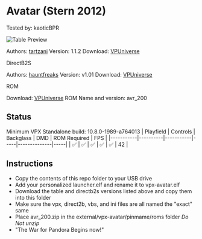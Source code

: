 # Avatar (Stern 2012)
Tested by: kaoticBPR

![Table Preview](https://vpuniverse.com/screenshots/monthly_2023_11/Avatar_DT1_11.webp.6ae6121e293be5b73c0145a52c276ec4.webp)

Authors: [tartzani](https://vpuniverse.com/profile/36680-tartzani/)
Version: 1.1.2
Download: [VPUniverse](https://vpuniverse.com/files/file/6408-avatar-stern-2012oqqsanmod/)

DirectB2S

Authors: [hauntfreaks](https://vpuniverse.com/profile/5216-hauntfreaks/)
Version: v1.01
Download: [VPUniverse](https://vpuniverse.com/files/file/12738-james-cameron%E2%80%99s-avatar-stern-2010-full-dmd/)

ROM

Download: [VPUniverse](http://vpuniverse.com/forums/files/file/3441-avr_200zip/)
ROM Name and version: avr_200

## Status 

Minimum VPX Standalone build: 10.8.0-1989-a764013
| Playfield | Controls | Backglass | DMD | ROM Required | FPS | 
|-----------|----------|-----------|-----|--------------|-----|
| :white_check_mark: | :white_check_mark: | :white_check_mark: | :white_check_mark: | :white_check_mark: | 42 |

## Instructions

- Copy the contents of this repo folder to your USB drive
- Add your personalized launcher.elf and rename it to vpx-avatar.elf
- Download the table and directb2s versions listed above and copy them into this folder
- Make sure the vpx, direct2b, vbs, and ini files are all named the "exact" same
- Place avr_200.zip in the external/vpx-avatar/pinmame/roms folder *Do Not unzip*
- "The War for Pandora Begins now!"

